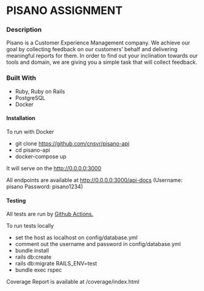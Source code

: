 # PISANO ASSIGNMENT
### Description
Pisano is a Customer Experience Management company. We achieve our goal by collecting feedback on our customers’ behalf and delivering meaningful reports for them. In order to find out your inclination towards our tools and domain, we are giving you a simple task that will collect feedback.
### Built With
- Ruby, Ruby on Rails
- PostgreSQL
- Docker

####  Installation
To run with Docker
 - git clone https://github.com/cnsvr/pisano-api
 - cd pisano-api
 - docker-compose up

It will serve on the http://0.0.0.0:3000

All endpoints are available at http://0.0.0.0:3000/api-docs (Username: pisano Password: pisano1234)

#### Testing

All tests are run by [Github Actions.](https://github.com/cnsvr/pisano-api/actions)

To run tests locally
 - set the host as localhost on config/database.yml
 - comment out the username and password in config/database.yml
 - bundle install
 - rails db:create
 - rails db:migrate RAILS_ENV=test
 - bundle exec rspec

Coverage Report is available at /coverage/index.html
